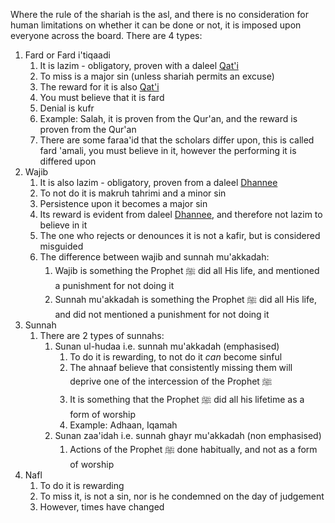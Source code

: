 Where the rule of the shariah is the asl, and there is no consideration for human limitations on whether it can be done or not, it is imposed upon everyone across the board. There are 4 types:
1. Fard or Fard i'tiqaadi
	1. It is lazim - obligatory, proven with a daleel [Qat'i](Usul%20Fiqh/Glossary/Qat'i.md)
	2. To miss is a major sin (unless shariah permits an excuse)
	3. The reward for it is also [Qat'i](Usul%20Fiqh/Glossary/Qat'i.md)
	4. You must believe that it is fard
	5. Denial is kufr
	6. Example: Salah, it is proven from the Qur'an, and the reward is proven from the Qur'an
	7. There are some faraa'id that the scholars differ upon, this is called fard 'amali, you must believe in it, however the performing it is differed upon
2. Wajib
	1. It is also lazim - obligatory, proven from a daleel [Dhannee](Usul%20Fiqh/Glossary/Dhannee.md)
	2. To not do it is makruh tahrimi and a minor sin
	3. Persistence upon it becomes a major sin
	4. Its reward is evident from daleel [Dhannee](Usul%20Fiqh/Glossary/Dhannee.md), and therefore not lazim to believe in it
	5. The one who rejects or denounces it is not a kafir, but is considered misguided
	6. The difference between wajib and sunnah mu'akkadah:
		1. Wajib is something the Prophet ﷺ did all His life, and mentioned a punishment for not doing it
		2. Sunnah mu'akkadah is something the Prophet ﷺ did all His life, and did not mentioned a punishment for not doing it
3. Sunnah
	1. There are 2 types of sunnahs:
		1. Sunan ul-hudaa i.e. sunnah mu'akkadah (emphasised)
			1. To do it is rewarding, to not do it *can* become sinful
			2. The ahnaaf believe that consistently missing them will deprive one of the intercession of the Prophet ﷺ
			3. It is something that the Prophet ﷺ did all his lifetime as a form of worship
			4. Example: Adhaan, Iqamah
		3. Sunan zaa'idah i.e. sunnah ghayr mu'akkadah (non emphasised)
			1. Actions of the Prophet ﷺ done habitually, and not as a form of worship
4. Nafl
	1. To do it is rewarding
	2. To miss it, is not a sin, nor is he condemned on the day of judgement
	3. However, times have changed